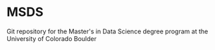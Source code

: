 # MSDS
Git repository for the Master's in Data Science degree program at the University of Colorado Boulder
